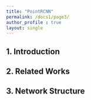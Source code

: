 ```yaml
---
title: "PointRCNN"
permalink: /docs1/page3/
author_profile : true
layout: single
---
```

## 1. Introduction

## 2. Related Works

## 3. Network Structure